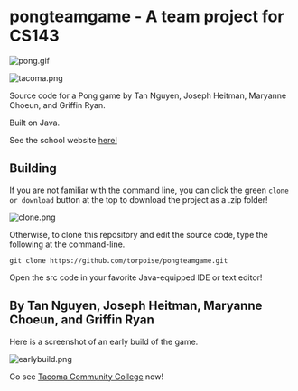 # pongteamgame - A team project for CS143

![pong.gif](https://torpoisebucket.s3-us-west-2.amazonaws.com/pong.gif)

![tacoma.png](https://torpoisebucket.s3-us-west-2.amazonaws.com/tacoma.png)

Source code for a Pong game by Tan Nguyen, Joseph Heitman, Maryanne Choeun, and Griffin Ryan.

Built on Java.

See the school website [here!](https://tacomacc.edu/)

## Building

If you are not familiar with the command line, you can click the green `clone or download` button at the top to download the project as a .zip folder!

![clone.png](https://torpoisebucket.s3-us-west-2.amazonaws.com/clone.png)

Otherwise, to clone this repository and edit the source code, type
the following at the command-line.

    git clone https://github.com/torpoise/pongteamgame.git

Open the src code in your favorite Java-equipped IDE or text editor!

## By Tan Nguyen, Joseph Heitman, Maryanne Choeun, and Griffin Ryan

Here is a screenshot of an early build of the game.

![earlybuild.png](https://torpoisebucket.s3-us-west-2.amazonaws.com/earlybuild.png)

Go see [Tacoma Community College](https://tacomacc.edu/) now!

